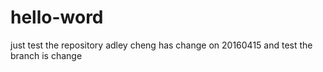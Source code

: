 # hello-word
just test the repository
adley cheng has change on 20160415 and test the branch is change
